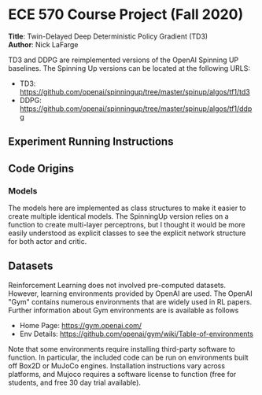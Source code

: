 # ECE 570 Course Project (Fall 2020)
**Title**: Twin-Delayed Deep Deterministic Policy Gradient (TD3)\
**Author**: Nick LaFarge


TD3 and DDPG are reimplemented versions of the OpenAI Spinning UP baselines. The Spinning Up versions can be located at the following URLS:

- TD3: https://github.com/openai/spinningup/tree/master/spinup/algos/tf1/td3
- DDPG: https://github.com/openai/spinningup/tree/master/spinup/algos/tf1/ddpg


## Experiment Running Instructions

## Code Origins

### Models
The models here are implemented as class structures to make it easier to create multiple identical models.
The SpinningUp version relies on a function to create multi-layer perceptrons, but I thought it would be more easily
understood as explicit classes to see the explicit network structure for both actor and critic.
## Datasets
Reinforcement Learning does not involved pre-computed datasets. However, learning environments provided by OpenAI are used.
The OpenAI "Gym" contains numerous environments that are widely used in RL papers. Further information about Gym environments
are is available as follows

- Home Page: https://gym.openai.com/
- Env Details: https://github.com/openai/gym/wiki/Table-of-environments

Note that some environments require installing third-party software to function. In particular, the included code can be run on
environments built off Box2D or MuJoCo engines. Installation instructions vary across platforms, and Mujoco requires a software license
to function (free for students, and free 30 day trial available). 